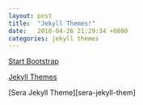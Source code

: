 ```yaml
---
layout: post
title:  "Jekyll Themes!"
date:   2018-04-26 21:29:34 +0800
categories: jekyll themes
---
```

[Start Bootstrap](https://startbootstrap.com/)

[Jekyll Themes](https://jekyllthemes.io/)

[Sera Jekyll Theme][sera-jekyll-them]

[sera-jekyll-theme]: https://jekyllthemes.io/theme/sera-onepage-multi-purpose-jekyll-theme
